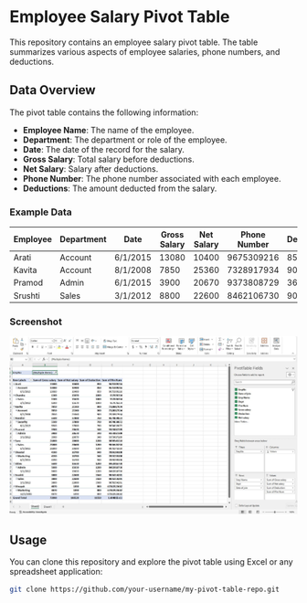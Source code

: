 # Employee Salary Pivot Table

This repository contains an employee salary pivot table. The table summarizes various aspects of employee salaries, phone numbers, and deductions.

## Data Overview

The pivot table contains the following information:

- **Employee Name**: The name of the employee.
- **Department**: The department or role of the employee.
- **Date**: The date of the record for the salary.
- **Gross Salary**: Total salary before deductions.
- **Net Salary**: Salary after deductions.
- **Phone Number**: The phone number associated with each employee.
- **Deductions**: The amount deducted from the salary.

### Example Data

| Employee | Department | Date       | Gross Salary | Net Salary | Phone Number | Deductions |
|----------|------------|------------|--------------|------------|--------------|------------|
| Arati    | Account    | 6/1/2015   | 13080        | 10400      | 9675309216   | 850        |
| Kavita   | Account    | 8/1/2008   | 7850         | 25360      | 7328917934   | 900        |
| Pramod   | Admin      | 6/1/2015   | 3900         | 20670      | 9373808729   | 360        |
| Srushti  | Sales      | 3/1/2012   | 8800         | 22600      | 8462106730   | 900        |

### Screenshot
![Pivot Table Screenshot](./capture.jpg)

## Usage

You can clone this repository and explore the pivot table using Excel or any spreadsheet application:

```bash
git clone https://github.com/your-username/my-pivot-table-repo.git
